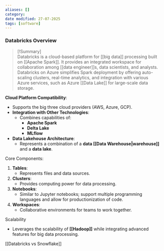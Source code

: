 ```yaml
---
aliases: []
category:
date modified: 27-07-2025
tags: [software]
---
```

### **Databricks Overview**

>[!Summary]  
Databricks is a cloud-based platform for [[big data]] processing built on [[Apache Spark]]. It provides an integrated workspace for collaboration among [[data engineer]]s, data scientists, and analysts. Databricks on Azure simplifies Spark deployment by offering auto-scaling clusters, real-time analytics, and integration with various Azure services, such as Azure [[Data Lake]] for large-scale data storage.


**Cloud Platform Compatibility**: 
  - Supports the big three cloud providers (AWS, Azure, GCP).
- **Integration with Other Technologies**: 
  - Combines capabilities of:
    - **Apache Spark**
    - **Delta Lake**
    - **MLflow**
- **Data Lakehouse Architecture**:
  - Represents a combination of a **data [[Data Warehouse|warehouse]]** and a **data lake**.

Core Components:
1. **Tables**: 
   - Represents files and data sources.
2. **Clusters**: 
   - Provides computing power for data processing.
3. **Notebooks**: 
   - Similar to Jupyter notebooks; support multiple programming languages and allow for productionization of code.
4. **Workspaces**: 
   - Collaborative environments for teams to work together.

Scalability
- Leverages the scalability of **[[Hadoop]]** while integrating advanced features for big data processing.

[[Databricks vs Snowflake]]